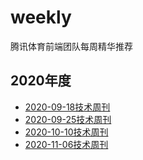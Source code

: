 # weekly
腾讯体育前端团队每周精华推荐

## 2020年度
* [2020-09-18技术周刊](https://github.com/tuateam/weekly/blob/master/20200918.md)
* [2020-09-25技术周刊](https://github.com/tuateam/weekly/blob/master/20200925.md)
* [2020-10-10技术周刊](https://github.com/tuateam/weekly/blob/master/20201010.md)
* [2020-11-06技术周刊](https://github.com/tuateam/weekly/blob/master/20201106.md)
